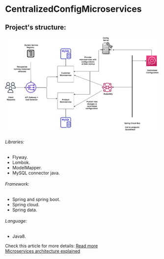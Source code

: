 # CentralizedConfigMicroservices

## Project's structure:

![Alt text](MicroservicesCentralizedConfig.png?raw=true "Project structure")

###### Libraries:
- Flyway.
- Lombok.
- ModelMapper.
- MySQL connector java.

###### Framework:
- Spring and spring boot.
- Spring cloud. 
- Spring data.

###### Language:
- Java8.
 
Check this article for more details: [Read more](https://pages.github.com/) <br />
[Microservices architecture explained](https://www.linkedin.com/pulse/micro-services-architecture-henda-farhani/)